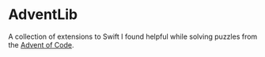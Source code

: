 # AdventLib

A collection of extensions to Swift I found helpful while solving puzzles
from the [Advent of Code](https://adventofcode.com/).
